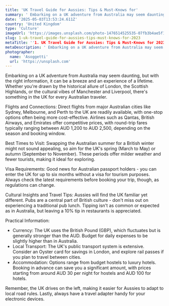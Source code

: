 ```yaml
---
title: 'UK Travel Guide for Aussies: Tips & Must-Knows for'
summary: ' Embarking on a UK adventure from Australia may seem daunting, but with the right information, it can be a breeze and an experience of a lifetime. Whe...'
date: '2025-05-03T13:53:24.611Z'
country: 'United Kingdom'
type: 'Culture'
imageUrl: 'https://images.unsplash.com/photo-1476514525535-07fb3b4ae5f1'
slug: 1-uk-travel-guide-for-aussies-tips-must-knows-for-2023
metaTitle: ''1. UK Travel Guide for Aussies: Tips & Must-Knows for 2023''
metaDescription: ' Embarking on a UK adventure from Australia may seem daunting, but with the right information, it can be a breeze and an experience of a lifetime. Whe...'
photographer:
  name: 'Asoggetti'
  url: 'https://unsplash.com'
---
```


Embarking on a UK adventure from Australia may seem daunting, but with the right information, it can be a breeze and an experience of a lifetime. Whether you're drawn by the historical allure of London, the Scottish Highlands, or the cultural vibes of Manchester and Liverpool, there's something in the UK for every Australian traveler.

Flights and Connections: Direct flights from major Australian cities like Sydney, Melbourne, and Perth to the UK are readily available, with one-stop options often being more cost-effective. Airlines such as Qantas, British Airways, and Emirates offer competitive prices, with round-trip fares typically ranging between AUD 1,200 to AUD 2,500, depending on the season and booking window.

Best Times to Visit: Swapping the Australian summer for a British winter might not sound appealing, so aim for the UK's spring (March to May) or autumn (September to November). These periods offer milder weather and fewer tourists, making it ideal for exploring.

Visa Requirements: Good news for Australian passport holders - you can enter the UK for up to six months without a visa for tourism purposes. Always check the latest requirements before booking your trip, though, as regulations can change.

Cultural Insights and Travel Tips: Aussies will find the UK familiar yet different. Pubs are a central part of British culture - don't miss out on experiencing a traditional pub lunch. Tipping isn't as common or expected as in Australia, but leaving a 10% tip in restaurants is appreciated.

Practical Information:
- Currency: The UK uses the British Pound (GBP), which fluctuates but is generally stronger than the AUD. Budget for daily expenses to be slightly higher than in Australia.
- Local Transport: The UK's public transport system is extensive. Consider an Oyster card for savings in London, and explore rail passes if you plan to travel between cities.
- Accommodation: Options range from budget hostels to luxury hotels. Booking in advance can save you a significant amount, with prices starting from around AUD 30 per night for hostels and AUD 100 for hotels.

Remember, the UK drives on the left, making it easier for Aussies to adapt to local road rules. Lastly, always have a travel adapter handy for your electronic devices.